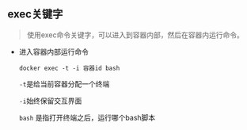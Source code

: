 ## exec关键字

> 使用exec命令关键字，可以进入到容器内部，然后在容器内运行命令。



- 进入容器内部运行命令

  ```shell
  docker exec -t -i 容器id bash
  ```

  `-t`是给当前容器分配一个终端

  `-i`始终保留交互界面

  `bash` 是指打开终端之后，运行哪个bash脚本

